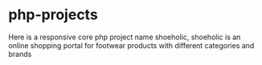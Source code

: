 # php-projects
Here is a responsive core php project name shoeholic,
shoeholic is an online shopping portal for footwear products with different categories and brands
